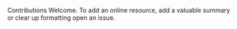 Contributions Welcome.
To add an online resource, add a valuable summary or clear up formatting open an issue.


